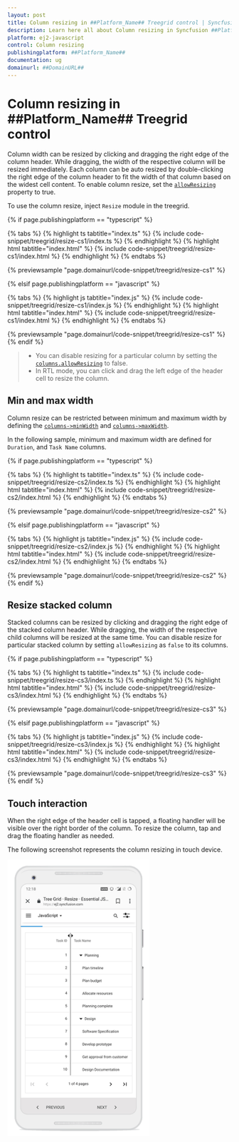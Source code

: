 ```yaml
---
layout: post
title: Column resizing in ##Platform_Name## Treegrid control | Syncfusion
description: Learn here all about Column resizing in Syncfusion ##Platform_Name## Treegrid control of Syncfusion Essential JS 2 and more.
platform: ej2-javascript
control: Column resizing 
publishingplatform: ##Platform_Name##
documentation: ug
domainurl: ##DomainURL##
---
```


# Column resizing in ##Platform_Name## Treegrid control

Column width can be resized by clicking and dragging the right edge of the column header. While dragging, the width of the respective column will be resized immediately. Each column can be auto resized by double-clicking the right edge of the column header to fit the width of that column based on the widest cell content. To enable column resize, set the [`allowResizing`](../../api/treegrid/#allowresizing) property to true.

To use the column resize, inject `Resize` module in the treegrid.

{% if page.publishingplatform == "typescript" %}

 {% tabs %}
{% highlight ts tabtitle="index.ts" %}
{% include code-snippet/treegrid/resize-cs1/index.ts %}
{% endhighlight %}
{% highlight html tabtitle="index.html" %}
{% include code-snippet/treegrid/resize-cs1/index.html %}
{% endhighlight %}
{% endtabs %}
        
{% previewsample "page.domainurl/code-snippet/treegrid/resize-cs1" %}

{% elsif page.publishingplatform == "javascript" %}

{% tabs %}
{% highlight js tabtitle="index.js" %}
{% include code-snippet/treegrid/resize-cs1/index.js %}
{% endhighlight %}
{% highlight html tabtitle="index.html" %}
{% include code-snippet/treegrid/resize-cs1/index.html %}
{% endhighlight %}
{% endtabs %}

{% previewsample "page.domainurl/code-snippet/treegrid/resize-cs1" %}
{% endif %}

> * You can disable resizing for a particular column by setting the [`columns.allowResizing`](../../api/treegrid/column/#allowresizing) to false.
> * In RTL mode, you can click and drag the left edge of the header cell to resize the column.

## Min and max width

Column resize can be restricted between minimum and maximum width by defining the [`columns->minWidth`](../../api/treegrid/column/#minwidth) and [`columns->maxWidth`](../../api/treegrid/column/#maxwidth).

In the following sample, minimum and maximum width are defined for `Duration`, and `Task Name` columns.

{% if page.publishingplatform == "typescript" %}

 {% tabs %}
{% highlight ts tabtitle="index.ts" %}
{% include code-snippet/treegrid/resize-cs2/index.ts %}
{% endhighlight %}
{% highlight html tabtitle="index.html" %}
{% include code-snippet/treegrid/resize-cs2/index.html %}
{% endhighlight %}
{% endtabs %}
        
{% previewsample "page.domainurl/code-snippet/treegrid/resize-cs2" %}

{% elsif page.publishingplatform == "javascript" %}

{% tabs %}
{% highlight js tabtitle="index.js" %}
{% include code-snippet/treegrid/resize-cs2/index.js %}
{% endhighlight %}
{% highlight html tabtitle="index.html" %}
{% include code-snippet/treegrid/resize-cs2/index.html %}
{% endhighlight %}
{% endtabs %}

{% previewsample "page.domainurl/code-snippet/treegrid/resize-cs2" %}
{% endif %}

## Resize stacked column

Stacked columns can be resized by clicking and dragging the right edge of the stacked column header. While dragging, the width of the respective child columns will be resized at the same time. You can disable resize for particular stacked column by setting `allowResizing` as `false` to its columns.

{% if page.publishingplatform == "typescript" %}

 {% tabs %}
{% highlight ts tabtitle="index.ts" %}
{% include code-snippet/treegrid/resize-cs3/index.ts %}
{% endhighlight %}
{% highlight html tabtitle="index.html" %}
{% include code-snippet/treegrid/resize-cs3/index.html %}
{% endhighlight %}
{% endtabs %}
        
{% previewsample "page.domainurl/code-snippet/treegrid/resize-cs3" %}

{% elsif page.publishingplatform == "javascript" %}

{% tabs %}
{% highlight js tabtitle="index.js" %}
{% include code-snippet/treegrid/resize-cs3/index.js %}
{% endhighlight %}
{% highlight html tabtitle="index.html" %}
{% include code-snippet/treegrid/resize-cs3/index.html %}
{% endhighlight %}
{% endtabs %}

{% previewsample "page.domainurl/code-snippet/treegrid/resize-cs3" %}
{% endif %}

## Touch interaction

When the right edge of the header cell is tapped, a floating handler will be visible over the right border of the column. To resize the column, tap and drag the floating handler as needed.

The following screenshot represents the column resizing in touch device.

<img src="../images/column-resizing.png" alt="Touch interaction image" style="width:320px;height: 620px">